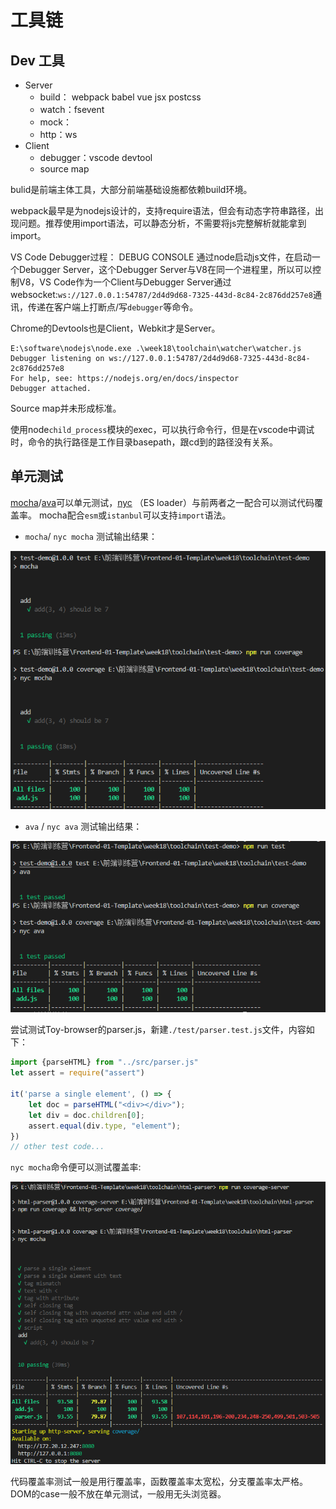 # 工具链

## Dev 工具
* Server
    * build： webpack babel vue jsx postcss
    * watch：fsevent
    * mock：
    * http：ws
* Client
    * debugger：vscode devtool
    * source map

bulid是前端主体工具，大部分前端基础设施都依赖build环境。

webpack最早是为nodejs设计的，支持require语法，但会有动态字符串路径，出现问题。推荐使用import语法，可以静态分析，不需要将js完整解析就能拿到import。

VS Code Debugger过程：
DEBUG CONSOLE 通过node启动js文件，在启动一个Debugger Server，这个Debugger Server与V8在同一个进程里，所以可以控制V8，VS Code作为一个Client与Debugger Server通过websocket:`ws://127.0.0.1:54787/2d4d9d68-7325-443d-8c84-2c876dd257e8`通讯，传递在客户端上打断点/写`debugger`等命令。

Chrome的Devtools也是Client，Webkit才是Server。

```
E:\software\nodejs\node.exe .\week18\toolchain\watcher\watcher.js
Debugger listening on ws://127.0.0.1:54787/2d4d9d68-7325-443d-8c84-2c876dd257e8
For help, see: https://nodejs.org/en/docs/inspector
Debugger attached.
```

Source map并未形成标准。

使用node`child_process`模块的exec，可以执行命令行，但是在vscode中调试时，命令的执行路径是工作目录basepath，跟cd到的路径没有关系。

## 单元测试
[mocha](https://www.npmjs.com/package/mocha)/[ava](https://www.npmjs.com/package/ava)可以单元测试，[nyc](https://www.npmjs.com/package/nyc) （ES loader）与前两者之一配合可以测试代码覆盖率。
mocha配合`esm`或`istanbul`可以支持`import`语法。  

* `mocha`/ `nyc mocha` 测试输出结果： 

![](./images/mocha.png)    

* `ava` / `nyc ava` 测试输出结果：  

![](./images/ava.png)

尝试测试Toy-browser的parser.js，新建`./test/parser.test.js`文件，内容如下：
```javascript
import {parseHTML} from "../src/parser.js"
let assert = require("assert")

it('parse a single element', () => {
    let doc = parseHTML("<div></div>");
    let div = doc.children[0];
    assert.equal(div.type, "element");
})
// other test code...
```

`nyc mocha`命令便可以测试覆盖率:  

![](./images/parsertest.png)  

代码覆盖率测试一般是用行覆盖率，函数覆盖率太宽松，分支覆盖率太严格。DOM的case一般不放在单元测试，一般用无头浏览器。